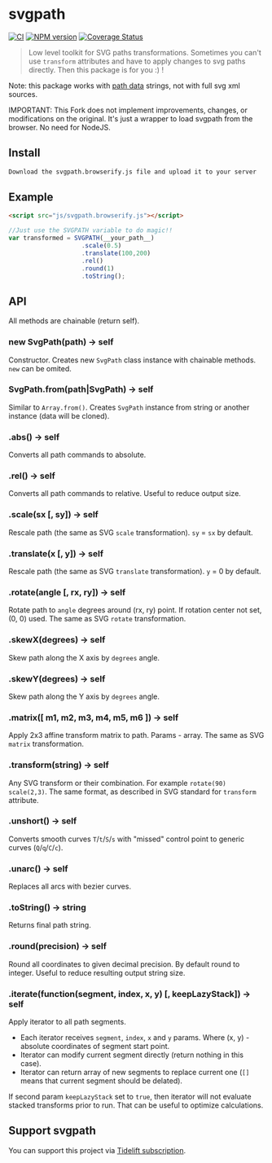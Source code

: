 svgpath
=======

[![CI](https://github.com/fontello/svgpath/workflows/CI/badge.svg)](https://github.com/fontello/svgpath/actions)
[![NPM version](https://img.shields.io/npm/v/svgpath.svg?style=flat)](https://www.npmjs.org/package/svgpath)
[![Coverage Status](https://img.shields.io/coveralls/fontello/svgpath/master.svg?style=flat)](https://coveralls.io/r/fontello/svgpath?branch=master)


> Low level toolkit for SVG paths transformations.
Sometimes you can't use `transform` attributes and have to apply changes to svg paths directly.
Then this package is for you :) !

Note: this package works with [path data](https://www.w3.org/TR/SVG11/paths.html#PathData) strings,
not with full svg xml sources.

IMPORTANT: This Fork does not implement improvements, changes, or modifications on the original.
It's just a wrapper to load svgpath from the browser. No need for NodeJS.


Install
-------

```bash
Download the svgpath.browserify.js file and upload it to your server
```


Example
-------
```html
<script src="js/svgpath.browserify.js"></script>
```

```js
//Just use the SVGPATH variable to do magic!!
var transformed = SVGPATH(__your_path__)
                    .scale(0.5)
                    .translate(100,200)
                    .rel()
                    .round(1)
                    .toString();
```


API
---

All methods are chainable (return self).


### new SvgPath(path) -> self

Constructor. Creates new `SvgPath` class instance with chainable methods.
`new` can be omited.


### SvgPath.from(path|SvgPath) -> self

Similar to `Array.from()`. Creates `SvgPath` instance from string or another
instance (data will be cloned).


### .abs() -> self

Converts all path commands to absolute.


### .rel() -> self

Converts all path commands to relative. Useful to reduce output size.


### .scale(sx [, sy]) -> self

Rescale path (the same as SVG `scale` transformation). `sy` = `sx` by default.


### .translate(x [, y]) -> self

Rescale path (the same as SVG `translate` transformation). `y` = 0 by default.


### .rotate(angle [, rx, ry]) -> self

Rotate path to `angle` degrees around (rx, ry) point. If rotation center not set,
(0, 0) used. The same as SVG `rotate` transformation.


### .skewX(degrees) -> self

Skew path along the X axis by `degrees` angle.


### .skewY(degrees) -> self

Skew path along the Y axis by `degrees` angle.


### .matrix([ m1, m2, m3, m4, m5, m6 ]) -> self

Apply 2x3 affine transform matrix to path. Params - array. The same as SVG
`matrix` transformation.


### .transform(string) -> self

Any SVG transform or their combination. For example `rotate(90) scale(2,3)`.
The same format, as described in SVG standard for `transform` attribute.


### .unshort() -> self

Converts smooth curves `T`/`t`/`S`/`s` with "missed" control point to
generic curves (`Q`/`q`/`C`/`c`).


### .unarc() -> self

Replaces all arcs with bezier curves.


### .toString() -> string

Returns final path string.


### .round(precision) -> self

Round all coordinates to given decimal precision. By default round to integer.
Useful to reduce resulting output string size.


### .iterate(function(segment, index, x, y) [, keepLazyStack]) -> self

Apply iterator to all path segments.

- Each iterator receives `segment`, `index`, `x` and `y` params.
  Where (x, y) - absolute coordinates of segment start point.
- Iterator can modify current segment directly (return nothing in this case).
- Iterator can return array of new segments to replace current one (`[]` means
  that current segment should be delated).

If second param `keepLazyStack` set to `true`, then iterator will not evaluate
stacked transforms prior to run. That can be useful to optimize calculations.


Support svgpath
---------------

You can support this project via [Tidelift subscription](https://tidelift.com/subscription/pkg/npm-svgpath?utm_source=npm-svgpath&utm_medium=referral&utm_campaign=readme).
